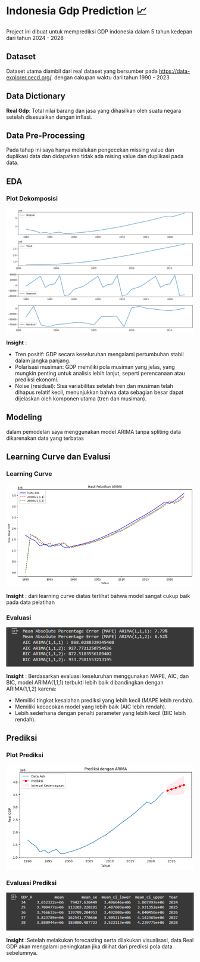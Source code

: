 #  Indonesia Gdp Prediction 📈

Project ini dibuat untuk memprediksi GDP indonesia dalam 5 tahun kedepan dari tahun 2024 - 2028

## Dataset

Dataset utama diambil dari real dataset yang bersumber pada https://data-explorer.oecd.org/. dengan cakupan waktu dari tahun 1990 - 2023

## Data Dictionary

**Real Gdp**: Total nilai barang dan jasa yang dihasilkan oleh suatu negara setelah disesuaikan dengan inflasi.

## Data Pre-Processing

Pada tahap ini saya hanya melalukan pengecekan missing value dan duplikasi data dan didapatkan tidak ada mising value dan duplikasi pada data. 

## EDA 
### Plot Dekomposisi
![Plot Dekomposisi](image/decompose.png)

**Insight** : 
- Tren positif: GDP secara keseluruhan mengalami pertumbuhan stabil dalam jangka panjang.
- Polarisasi musiman: GDP memiliki pola musiman yang jelas, yang mungkin penting untuk analisis lebih lanjut, seperti perencanaan atau prediksi ekonomi.
- Noise (residual): Sisa variabilitas setelah tren dan musiman telah dihapus relatif kecil, menunjukkan bahwa data sebagian besar dapat dijelaskan oleh komponen utama (tren dan musiman).

## Modeling
dalam pemodelan saya menggunakan model ARIMA tanpa spliting data dikarenakan data yang terbatas

## Learning Curve dan Evalusi
### Learning Curve
![Learning Curve](image/learning_curve.png)

**Insight** : dari learning curve diatas terlihat bahwa model sangat cukup baik pada data pelatihan 

### Evaluasi 
![Evaluasi](image/evaluasi.png)

**Insight** : Berdasarkan evaluasi keseluruhan menggunakan MAPE, AIC, dan BIC, model ARIMA(1,1,1) terbukti lebih baik dibandingkan dengan ARIMA(1,1,2) karena:

- Memiliki tingkat kesalahan prediksi yang lebih kecil (MAPE lebih rendah).
- Memiliki kecocokan model yang lebih baik (AIC lebih rendah).
- Lebih sederhana dengan penalti parameter yang lebih kecil (BIC lebih rendah).

## Prediksi
### Plot Prediksi
![Evaluasi](image/predict2.png)

### Evaluasi Prediksi
![Evaluasi](image/predict.png)

**Insight** :Setelah melakukan forecasting serta dilakukan visualisasi, data Real GDP akan mengalami peningkatan jika dilihat dari prediksi pola data sebelumnya.






